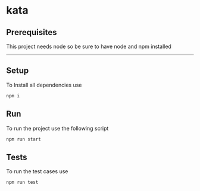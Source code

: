 # kata

## Prerequisites

This project needs node so be sure to have node and npm installed

---
## Setup

To Install all dependencies use
```
npm i
```

## Run

To run the project use the following script

```
npm run start
```

## Tests

To run the test cases use

```
npm run test
```